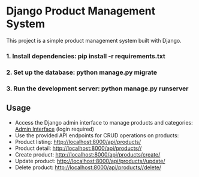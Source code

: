 # Django Product Management System

This project is a simple product management system built with Django.
### 1. Install dependencies: pip install -r requirements.txt
### 2. Set up the database: python manage.py migrate
### 3. Run the development server: python manage.py runserver

## Usage

- Access the Django admin interface to manage products and categories: [Admin Interface](http://localhost:8000/admin/) (login required)
- Use the provided API endpoints for CRUD operations on products:
- Product listing: [http://localhost:8000/api/products/](http://localhost:8000/api/products/)
- Product detail: [http://localhost:8000/api/products/<id>/](http://localhost:8000/api/products/<id>/)
- Create product: [http://localhost:8000/api/products/create/](http://localhost:8000/api/products/create/)
- Update product: [http://localhost:8000/api/products/<id>/update/](http://localhost:8000/api/products/<id>/update/)
- Delete product: [http://localhost:8000/api/products/<id>/delete/](http://localhost:8000/api/products/<id>/delete/)


